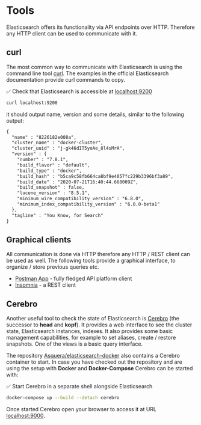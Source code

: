 # Tools

Elasticsearch offers its functionality via API endpoints over HTTP. Therefore any HTTP client can be used to communicate with it.


## curl

The most common way to communicate with Elasticsearch is using the command line tool [curl](https://curl.se/). The examples in the official Elasticsearch documentation provide curl commands to copy.

✅ Check that Elasticsearch is accessible at [localhost:9200](http://localhost:9200)

```bash
curl localhost:9200
```

it should output name, version and some details, similar to the following output:

```txt
{
  "name" : "8226182e008a",
  "cluster_name" : "docker-cluster",
  "cluster_uuid" : "j-gk46dIT5yoAe_8l4sMrA",
  "version" : {
    "number" : "7.8.1",
    "build_flavor" : "default",
    "build_type" : "docker",
    "build_hash" : "b5ca9c58fb664ca8bf9e4057fc229b3396bf3a89",
    "build_date" : "2020-07-21T16:40:44.668009Z",
    "build_snapshot" : false,
    "lucene_version" : "8.5.1",
    "minimum_wire_compatibility_version" : "6.8.0",
    "minimum_index_compatibility_version" : "6.0.0-beta1"
  },
  "tagline" : "You Know, for Search"
}
```


## Graphical clients

All communication is done via HTTP therefore any HTTP / REST client can be used as well. The following tools provide a graphical interface, to organize / store previous queries etc.

* [Postman App](https://www.postman.com/downloads/) - fully fledged API platform client
* [Insomnia](https://insomnia.rest/) - a REST client


## Cerebro

Another useful tool to check the state of Elasticsearch is [Cerebro](https://github.com/lmenezes/cerebro) (the successor to **head** and **kopf**). It provides a web interface to see the cluster state, Elasticsearch instances, indexes. It also provides some basic management capabilities, for example to set aliases, create / restore snapshots. One of the views is a basic query interface.

The repository [Asquera/elasticsearch-docker](https://github.com/Asquera/elasticsearch-docker) also contains a Cerebro container to start. In case you have checked out the repository and are using the setup with **Docker** and **Docker-Compose** Cerebro can be started with:

✅ Start Cerebro in a separate shell alongside Elasticsearch

```bash
docker-compose up --build --detach cerebro
```

Once started Cerebro open your browser to access it at URL [localhost:9000](http://localhost:9000).

